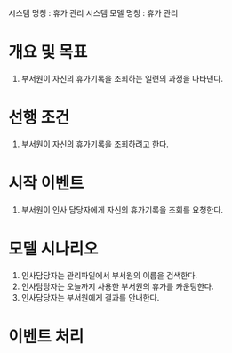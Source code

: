 시스템 명칭 : 휴가 관리 시스템
모델 명칭 : 휴가 관리

# 개요 및 목표
1. 부서원이 자신의 휴가기록을 조회하는 일련의 과정을 나타낸다.

# 선행 조건
1. 부서원이 자신의 휴가기록을 조회하려고 한다.

# 시작 이벤트
1. 부서원이 인사 담당자에게 자신의 휴가기록을 조회를 요청한다.

# 모델 시나리오
1. 인사담당자는 관리파일에서 부서원의 이름을 검색한다.
2. 인사담당자는 오늘까지 사용한 부서원의 휴가를 카운팅한다.
3. 인사담당자는 부서원에게 결과를 안내한다.

# 이벤트 처리